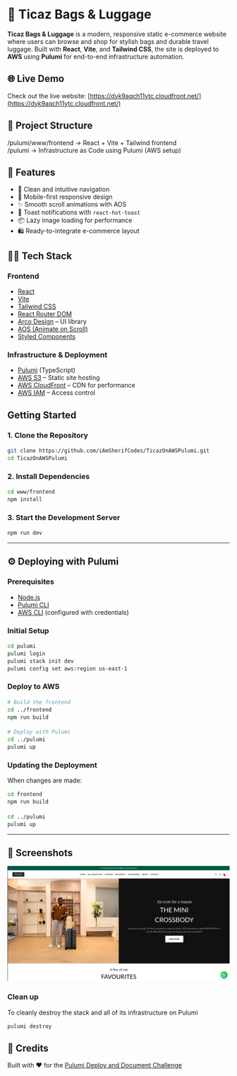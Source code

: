 # 👜 Ticaz Bags & Luggage

**Ticaz Bags & Luggage** is a modern, responsive static e-commerce website where users can browse and shop for stylish bags and durable travel luggage. Built with **React**, **Vite**, and **Tailwind CSS**, the site is deployed to **AWS** using **Pulumi** for end-to-end infrastructure automation.

<!-- --- -->

## 🌐 Live Demo

Check out the live website:  [https://dyk9aqch11ytc.cloudfront.net/](https://dyk9aqch11ytc.cloudfront.net/)

<!-- --- -->

## 📁 Project Structure


/pulumi/www/frontend   → React + Vite + Tailwind frontend  
/pulumi     → Infrastructure as Code using Pulumi (AWS setup)


<!-- --- -->

## 🚀 Features

- 🧭 Clean and intuitive navigation
- 📱 Mobile-first responsive design
- ✨ Smooth scroll animations with AOS
- 🔔 Toast notifications with `react-hot-toast`
- 📦 Lazy image loading for performance
- 🛍️ Ready-to-integrate e-commerce layout

<!-- --- -->

## 🧑‍💻 Tech Stack

### Frontend

- [React](https://reactjs.org/)
- [Vite](https://vitejs.dev/)
- [Tailwind CSS](https://tailwindcss.com/)
- [React Router DOM](https://reactrouter.com/)
- [Arco Design](https://arco.design/) – UI library
- [AOS (Animate on Scroll)](https://michalsnik.github.io/aos/)
- [Styled Components](https://styled-components.com/)

### Infrastructure & Deployment

- [Pulumi](https://www.pulumi.com/) (TypeScript)
- [AWS S3](https://aws.amazon.com/s3/) – Static site hosting
- [AWS CloudFront](https://aws.amazon.com/cloudfront/) – CDN for performance
- [AWS IAM](https://aws.amazon.com/iam/) – Access control

<!-- --- -->

##  Getting Started

### 1. Clone the Repository

```bash
git clone https://github.com/iAmSherifCodes/TicazOnAWSPulumi.git
cd TicazOnAWSPulumi
```

### 2. Install Dependencies

```bash
cd www/frontend
npm install
```

### 3. Start the Development Server

```bash
npm run dev
```

---

## ⚙️ Deploying with Pulumi

### Prerequisites

- [Node.js](https://nodejs.org/)
- [Pulumi CLI](https://www.pulumi.com/docs/install/)
- [AWS CLI](https://docs.aws.amazon.com/cli/latest/userguide/cli-chap-install.html) (configured with credentials)

### Initial Setup

```bash
cd pulumi
pulumi login
pulumi stack init dev
pulumi config set aws:region us-east-1
```

### Deploy to AWS

```bash
# Build the frontend
cd ../frontend
npm run build

# Deploy with Pulumi
cd ../pulumi
pulumi up
```

### Updating the Deployment

When changes are made:

```bash
cd frontend
npm run build

cd ../pulumi
pulumi up
```

---

## 📸 Screenshots

![homepage](image-1.png)

<!-- --- -->

### Clean up

To cleanly destroy the stack and all of its infrastructure on Pulumi

```bash
pulumi destroy
```

## 🙌 Credits

Built with ❤️ for the   [Pulumi Deploy and Document Challenge](https://dev.to/challenges/pulumi)

